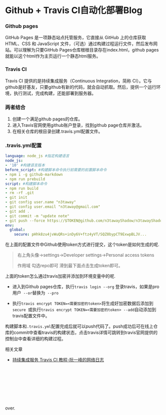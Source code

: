 &emsp;


# Github + Travis CI自动化部署Blog

### Github pages

GitHub Pages 是一项静态站点托管服务，它直接从 GitHub 上的仓库获取 HTML、CSS 和 JavaScript 文件，（可选）通过构建过程运行文件，然后发布网站。可以理解为只要GitHub Pages仓库根根目录存在index.html，github pages就能以这个html作为主页运行一个静态html服务。

### Travis CI

Travis CI 提供的是持续集成服务（Continuous Integration，简称 CI）。它与github是好基友，只要github有新的代码，就会自动抓取。然后，提供一个运行环境，执行测试，完成构建，还能部署到服务器。

### 两者结合

1. 创建一个满足github pages的仓库。
2. 进入Travis官网使用github账户登录，找到github page仓库并激活。
3. 在相关仓库的根目录创建.travis.yml配置文件。

### .travis.yml配置

```yaml
language: node_js #指定构建语言
node_js:
- '10' #构建语言版本
before_script: #构建脚本命令执行前需要的前置脚本命令
- npm i -g github-markdown 
- npm run prebuild
script: #构建脚本命令
- npm run build
- rm -rf .git
- git init
- git config user.name "n3taway"
- git config user.email "n3taway@gmail.com"
- git add .
- git commit -m "update note"
- git push --force https://$TOKEN@github.com/n3tawayShadow/n3tawayShadow.github.io.git master
env: 
  global:
    secure: pHhk8zu4jvWuQRs+inDy6V+ftz4yVT/SQZ0bypCT9ExwpBLJV...

```

在上面的配置文件中Github使用token方式进行提交，这个token是如何生成的呢.

> 右上角头像->settings->Developer settings->Personal access tokens
>
> 作用域 勾选repo即可 滑到最下面点击生成token即可。    



上面的token怎么通过travis加密并添加到环境变量中的呢.

- 进入到Github pages仓库，执行`travis login --org` 登录travis，如果是pro用户` --or`替换为` --pro`

- 执行`travis encrypt TOKEN=<需要加密的token>`将生成好加密数据后添加到`secure `或执行`travis encrypt TOKEN=<需要加密的token> --add`自动添加到travis配置文件中。

  

构建脚本和`.travis.yml`配置完成后就可以push代码了。push成功后可在线上仓库的commit中查看travis的构建状态，点击travis详情可跳转到travis官网提供的控制台中查看详细的构建过程。



相关文章

- [持续集成服务 Travis CI 教程-阮一峰的网络日志](http://www.ruanyifeng.com/blog/2017/12/travis_ci_tutorial.html)
&emsp;


&emsp;
&emsp;


&emsp;
&emsp;


&emsp;
&emsp;


&emsp;


over.
